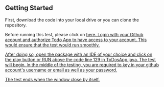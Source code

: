 ## Getting Started

First, download the code into your local drive or you can clone the repository.

Before running this test, please click on <a href="https://todo-list-login.firebaseapp.com">here. Login with your Github account and authorize Todo App to have access to your account. This would ensure that the test would run smoothly. 

After doing so, open the package with an IDE of your choice and click on the play button or RUN above the code line 129 in ToDosApp.java. The test will begin. In the middle of the testing, you are required to key in your github account's username or email as well as your password.

The test ends when the window close by itself.
